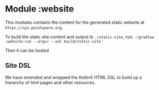 # Module :website
This modules contains the content for the generated static website at `https://xyz.pointyware.org`.

To build the static site content and output to `./static-site`, run:
`./gradlew :website:run --args='--out build/static-site'`

Then it can be hosted 

## Site DSL
We have extended and wrapped the KotlinX HTML DSL to build up a hierarchy of html pages and other
resources.
